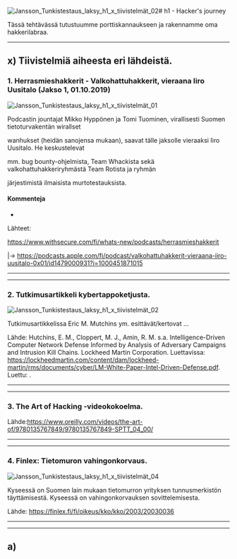 ![Jansson_Tunkistestaus_laksy_h1_x_tiivistelmät_02](https://github.com/user-attachments/assets/be4fa118-5088-4965-b91d-d563c43fc423)# h1 - Hacker's journey

Tässä tehtävässä tutustuumme porttiskannaukseen ja rakennamme oma hakkerilabraa.

---

## x) Tiivistelmiä aiheesta eri lähdeistä.

### 1. Herrasmieshakkerit - Valkohattuhakkerit, vieraana Iiro Uusitalo (Jakso 1, 01.10.2019)

![Jansson_Tunkistestaus_laksy_h1_x_tiivistelmät_01](https://github.com/user-attachments/assets/0d06ff9c-ebd5-44a3-b13d-6fac1d0cee3f)

Podcastin jountajat Mikko Hyppönen ja Tomi Tuominen, virallisesti Suomen tietoturvakentän wirallset 

wanhukset (heidän sanojensa mukaan), saavat tälle jaksolle vieraaksi Iiro Uusitalo. He keskustelevat

mm. bug bounty-ohjelmista, Team Whackista sekä valkohattuhakkeriryhmästä Team Rotista ja ryhmän 

järjestimistä ilmaisista murtotestauksista.

#### Kommenteja
-

Lähteet: 

https://www.withsecure.com/fi/whats-new/podcasts/herrasmieshakkerit

|-> https://podcasts.apple.com/fi/podcast/valkohattuhakkerit-vieraana-iiro-uusitalo-0x01/id1479000931?i=1000451871015

---
---

### 2. Tutkimusartikkeli kybertappoketjusta.

![Jansson_Tunkistestaus_laksy_h1_x_tiivistelmät_02](https://github.com/user-attachments/assets/84c3b9cc-0f81-470b-a83d-28cfb6352406)


Tutkimusartikkelissa Eric M. Mutchins ym. esittävät/kertovat ...

Lähde: Hutchins, E. M., Cloppert, M. J., Amin, R. M. s.a. Intelligence-Driven Computer Network Defense Informed by Analysis of Adversary Campaigns and Intrusion Kill Chains. Lockheed Martin Corporation.  Luettavissa: https://lockheedmartin.com/content/dam/lockheed-martin/rms/documents/cyber/LM-White-Paper-Intel-Driven-Defense.pdf. Luettu: .

---
---

### 3. The Art of Hacking -videokokoelma.

Lähde:https://www.oreilly.com/videos/the-art-of/9780135767849/9780135767849-SPTT_04_00/

---
---

### 4. Finlex: Tietomuron vahingonkorvaus.

![Jansson_Tunkistestaus_laksy_h1_x_tiivistelmät_04](https://github.com/user-attachments/assets/2ed76bfb-6f4b-44cb-b2e5-344337f4f055)

Kyseessä on Suomen lain mukaan tietomurron yrityksen tunnusmerkistön täyttämisestä.
Kyseessä on vahingonkorvauksen sovittelemisesta.

Lähde:
https://finlex.fi/fi/oikeus/kko/kko/2003/20030036

---
---

## a)

